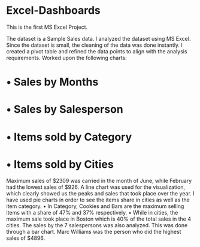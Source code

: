 # Excel-Dashboards
This is the first MS Excel Project. 

The dataset is a Sample Sales data. 
I analyzed the dataset using MS Excel. Since the dataset is small, the cleaning of the data was done instantly. 
I created a pivot table and refined the data points to align with the analysis requirements.
Worked upon the following charts:
# •	Sales by Months
# •	Sales by Salesperson
# •	Items sold by Category
# •	Items sold by Cities

Maximum sales of $2309 was carried in the month of June, while February had the lowest sales of $926. A line chart was used for the visualization, which clearly showed us the peaks and sales that took place over the year. 
I have used pie charts in order to see the items share in cities as well as the item category.
•	In Category, Cookies and Bars are the maximum selling items with a share of 47% and 37% respectively. 
•	While in cities, the maximum sale took place in Boston which is 40% of the total sales in the 4 cities. 
The sales by the 7 salespersons was also analyzed. This was done through a bar chart. Marc Williams was the person who did the highest sales of $4896.
